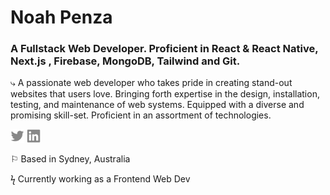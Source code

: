 # Noah Penza
### A Fullstack Web Developer. Proficient in React & React Native, Next.js , Firebase, MongoDB, Tailwind and Git.

⤷  A passionate web developer who takes pride in creating stand-out websites that users love. Bringing forth expertise in the design, installation, testing, and maintenance of web systems. Equipped with a diverse and promising skill-set. Proficient in an assortment of technologies.

 <a aligh="left" href="https://twitter.com/noahpenza" target="_blank" rel="noreferrer noopener"><img src="https://raw.githubusercontent.com/0xShapeShifter/dev-story/master/public/images/socials/twitter.svg" alt="Twitter" width="22" height="22" /></a> <a aligh="left" href="https://www.linkedin.com/in/noah-penza-a752781a2/" target="_blank" rel="noreferrer noopener"><img src="https://raw.githubusercontent.com/0xShapeShifter/dev-story/master/public/images/socials/linkedin.svg" alt="LinkedIn" width="22" height="22" /></a>  

⚐ Based in Sydney, Australia

ϟ Currently working as a Frontend Web Dev



    
